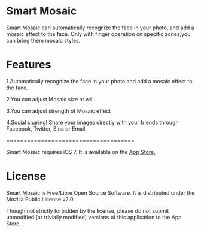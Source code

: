 Smart Mosaic
============

Smart Mosaic can automatically recognize the face in your photo, and add a mosaic effect to the face. Only with finger operation on specific zones,you can bring them mosaic styles.

Features
===================================== 

1.Automatically recognize the face in your photo and add a mosaic effect to the face. 

2.You can adjust Mosaic size at will. 

3.You can adjust strength of Mosaic effect 

4.Social sharing! Share your images directly with your friends through Facebook, Twitter, Sina or Email. 

=====================================

Smart Mosaic requires iOS 7. It is available on the [App Store.](https://itunes.apple.com/us/app/smart-mosaic-photo-mosaic/id594876382?mt=8)<br />  

License
============

Smart Mosaic is Free/Libre Open Source Software. It is distributed under the Mozilla Public License v2.0.

Though not strictly forbidden by the license, please do not submit unmodified (or trivially modified) versions of this application to the App Store.
